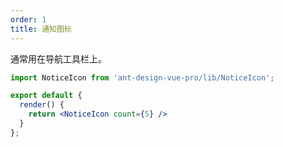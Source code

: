 ```yaml
---
order: 1
title: 通知图标
---
```


通常用在导航工具栏上。

```jsx
import NoticeIcon from 'ant-design-vue-pro/lib/NoticeIcon';

export default {
  render() {
    return <NoticeIcon count={5} />
  }
};
```
